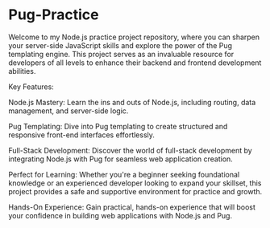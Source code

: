 # Pug-Practice

Welcome to my Node.js practice project repository, where you can sharpen your server-side JavaScript skills and explore the power of the Pug templating engine. This project serves as an invaluable resource for developers of all levels to enhance their backend and frontend development abilities.

Key Features:

Node.js Mastery: Learn the ins and outs of Node.js, including routing, data management, and server-side logic.

Pug Templating: Dive into Pug templating to create structured and responsive front-end interfaces effortlessly.

Full-Stack Development: Discover the world of full-stack development by integrating Node.js with Pug for seamless web application creation.

Perfect for Learning: Whether you're a beginner seeking foundational knowledge or an experienced developer looking to expand your skillset, this project provides a safe and supportive environment for practice and growth.

Hands-On Experience: Gain practical, hands-on experience that will boost your confidence in building web applications with Node.js and Pug.
